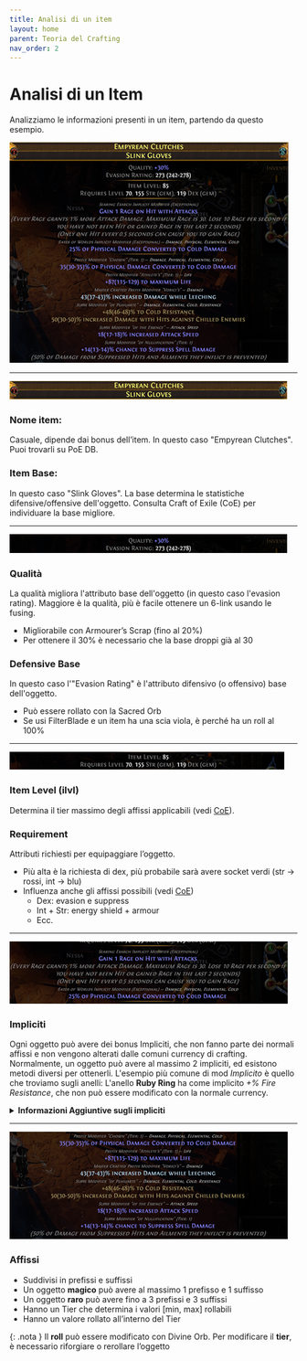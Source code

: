 ```yaml
---
title: Analisi di un item
layout: home
parent: Teoria del Crafting
nav_order: 2
---
```


# **Analisi di un Item**

Analizziamo le informazioni presenti in un item, partendo da questo esempio.

<img src="./img/analisi_item/1.png">

---

<img src="./img/analisi_item/2.png">

### Nome item:
Casuale, dipende dai bonus dell’item. In questo caso "Empyrean Clutches". Puoi trovarli su PoE DB.

### Item Base: 
In questo caso "Slink Gloves". La base determina le statistiche difensive/offensive dell'oggetto. Consulta Craft of Exile (CoE) per individuare la base migliore.

---

<img src="./img/analisi_item/3.png">

### Qualità

La qualità migliora l'attributo base dell'oggetto (in questo caso l'evasion rating).
Maggiore è la qualità, più è facile ottenere un 6-link usando le fusing.

- Migliorabile con Armourer’s Scrap (fino al 20%) 
- Per ottenere il 30% è necessario che la base droppi già al 30

### Defensive Base 

In questo caso l'"Evasion Rating" è l'attributo difensivo (o offensivo) base dell'oggetto.
- Può essere rollato con la Sacred Orb
- Se usi FilterBlade e un item ha una scia viola, è perché ha un roll al 100%

---

<img src="./img/analisi_item/4.png">

### Item Level (ilvl)

Determina il tier massimo degli affissi applicabili (vedi [CoE](https://www.craftofexile.com/)).

### Requirement 

Attributi richiesti per equipaggiare l’oggetto.
- Più alta è la richiesta di dex, più probabile sarà avere socket verdi (str → rossi, int → blu)
- Influenza anche gli affissi possibili (vedi [CoE](https://www.craftofexile.com/)) 
    - Dex: evasion e suppress
    - Int + Str: energy shield + armour
    - Ecc.

---

<img src="./img/analisi_item/5.png">

### Impliciti

Ogni oggetto può avere dei bonus Impliciti, che non fanno parte dei normali affissi e non vengono alterati dalle comuni currency di crafting. Normalmente, un oggetto può avere al massimo 2 impliciti, ed esistono metodi diversi per ottenerli. L'esempio più comune di mod *Implicito* è quello che troviamo sugli anelli: L'anello **Ruby Ring** ha come implicito *+% Fire Resistance*, che non può essere modificato con la normale currency.


<details>
<summary> <b>Informazioni Aggiuntive sugli impliciti</b> </summary>    

Se non conosci il significato di alcuni termini della descrizione qui sotto, non ti preoccupare e passa oltre. Per ora tutto quello che ti serve sapere è racchiuso nelle due frasi sopra<br>

<ul>
<li>Il modo più comune per controllare gli impliciti sulle armature, è quello di utilizzare le Eldritch Currency (vedi crafting avanzato) per ottenere degli impliciti di tipo <b>Searing Exarch</b> o <b>Eater of Worlds</b>, come nell'immagine</li>
<li>Un altro modo per ottenere un implicito su un oggetto è <b>Corromperlo</b> utilizzando un <b>Vaal Orb</b> : uno degli esisti della corruzione è l'aggiunta di un Implicito all'item</li>
<li>Analogamente al vaal orb, l'utilizzo del <b>Locus of corruption</b> può avere come effetto la corruzione potente che può risultare nell'aggiunta di due impliciti, detta comunemente "<b>doppia corruzione</b>". Ci si riferisce a questi oggetti come "<b>doppio corrotti</b>"</li>
<li>L'ultimo modo per avere degli impliciti è quella di avere un oggetto <b>Sintetizzato</b>. Gli oggetti sintetizzati hanno la particolarità di avere un Implicito che si discosta dal normale pool di impliciti che sarebbe possibile trovare su quell'oggetto usando uno degli altri metodi. Per esempio, è possibile trovare Anelli sintetizzati che hanno come implicito "+1 Max Endurance Charges" invece del classico "+#% Elemental Resistance".</li>
</ul>
Sebbene tutte le basi possono potenzialmente avere degli impliciti, esistono alcuni modificatori del tipo di base che sono mutualmente esclusivi. Le regole di mutua esclusione sono:

<ul>
<li>Un oggetto <b>non influenzato</b> può avere impliciti del Searing/Eater o impliciti sintetizzati</li>
<li>Un oggetto <b>fractured</b> non può avere impliciti <b>sintetizzati</b></li>
<li>Un oggetto <b>fractured</b> non può essere <b>influenzato</b></li>
<li>Il tier degli impliciti Searing/Eater può essere upgradato con <b>Orb of Conflict</b></li>
<li>L’implicito può essere sostituito con una <b>Vaal Orb</b> o con il <b>Locus of Corruption</b></li>
</ul>
</details>


---

<img src="./img/analisi_item/6.png">

### Affissi

- Suddivisi in prefissi e suffissi
- Un oggetto **magico** può avere al massimo 1 prefisso e 1 suffisso
- Un oggetto **raro** può avere fino a 3 prefissi e 3 suffissi
- Hanno un Tier che determina i valori [min, max] rollabili
- Hanno un valore rollato all’interno del Tier

{: .nota } 
Il **roll** può essere modificato con Divine Orb. Per modificare il **tier**, è necessario riforgiare o rerollare l’oggetto
